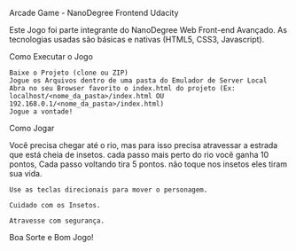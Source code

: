 Arcade Game - NanoDegree Frontend Udacity

Este Jogo foi parte integrante do NanoDegree Web Front-end Avançado. As tecnologias usadas são básicas e nativas (HTML5, CSS3, Javascript).

Como Executar o Jogo

    Baixe o Projeto (clone ou ZIP)
    Jogue os Arquivos dentro de uma pasta do Emulador de Server Local
    Abra no seu Browser favorito o index.html do projeto (Ex: localhost/<nome_da_pasta>/index.html OU 192.168.0.1/<nome_da_pasta>/index.html)
    Jogue a vontade!

Como Jogar

Você precisa chegar até o rio, mas para isso precisa atravessar a estrada que está cheia de insetos. cada passo mais perto do rio você ganha 10 pontos, Cada passo voltando tira 5 pontos. não toque nos insetos eles tiram sua vida.

    Use as teclas direcionais para mover o personagem.

    Cuidado com os Insetos.

    Atravesse com segurança.

Boa Sorte e Bom Jogo!
